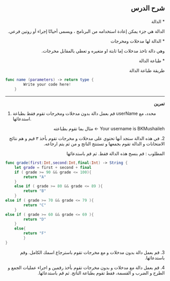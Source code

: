 
<h2><p dir="rtl">
شرح الدرس </p>
</h2>



<p dir="rtl">
* 
الدالة
<p dir="rtl">
 الدالة هي جزء يمكن إعادة استخدامه من البرنامج ، ويسمى أحيانًا إجراء أو روتين فرعي. </p>



<p dir="rtl">
* 
الدالة لها مدخلات ومخرجات 
<p dir="rtl">
  وهي دالة تاخذ مدخلات إما ثابتة او متغيره و تعطي بالمقابل مخرجات.</p>



<p dir="rtl">
* 
طباعة الدالة
<p dir="rtl">
طريقة طباعة الدالة</p>



```swift
func name (parameters) -> return type {
        Write your code here!
    }
```



---

<p dir="rtl">
<strong>تمرين</strong></p>



<p dir="rtl">

1. قم بعمل دالة بدون مدخلات ومخرجات تقوم فقط بطباعة userName محدد، مع استدعائها.

<p dir="rtl">
Your username is BKMushaileh     -> مثال بما تقوم بطباعته </p>



<p dir="rtl">
2. 
في هذه الدالة ستجد أنها تحتوي على مدخلات و مخرجات تقوم بأخذ ٣ قيم و هم نتائج الامتحانات و الدالة تقوم بجمعها و تستنتج الناتج و من ثم يتم ارجاعه. 
<p dir="rtl">
المطلوب : قم بنسخ هذه الدالة فقط. ثم قم باستدعائها  </p>



```swift
func grade(first:Int,second:Int,final:Int) -> String {
    let grade = first + second + final
    if ( grade >= 90 && grade <= 100){
        return "A"
    }
    else if ( grade >= 80 && grade <= 89 ){
        return "B"
    }
else if ( grade >= 70 && grade <= 79 ){
        return "C"
    }
else if ( grade >= 60 && grade <= 69 ){
        return "D"
    }
    else{
        return "F"
        }
}
```



<p dir="rtl">
3. 
قم بعمل دالة بدون مدخلات و مع مخرجات تقوم باسترجاع اسمك الكامل. وقم باستدعائها.

<p dir="rtl">
4. 
قم بعمل دالة مع مدخلات و بدون مخرجات تقوم بأخذ رقمين و اجراء عمليات الجمع و الطرح و الضرب و القسمة، فقط تقوم بطباعة الناتج. ثم قم باستدعائها.
